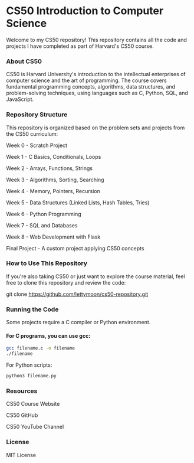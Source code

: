 # CS50 Introduction to Computer Science

Welcome to my CS50 repository! This repository contains all the code and projects I have completed as part of Harvard's CS50 course.

### About CS50

CS50 is Harvard University's introduction to the intellectual enterprises of computer science and the art of programming. The course covers fundamental programming concepts, algorithms, data structures, and problem-solving techniques, using languages such as C, Python, SQL, and JavaScript.

### Repository Structure

This repository is organized based on the problem sets and projects from the CS50 curriculum:

Week 0 - Scratch Project

Week 1 - C Basics, Conditionals, Loops

Week 2 - Arrays, Functions, Strings

Week 3 - Algorithms, Sorting, Searching

Week 4 - Memory, Pointers, Recursion

Week 5 - Data Structures (Linked Lists, Hash Tables, Tries)

Week 6 - Python Programming

Week 7 - SQL and Databases

Week 8 - Web Development with Flask

Final Project - A custom project applying CS50 concepts

### How to Use This Repository

If you're also taking CS50 or just want to explore the course material, feel free to clone this repository and review the code:

git clone https://github.com/lettymoon/cs50-repository.git

### Running the Code

Some projects require a C compiler or Python environment. 

#### For C programs, you can use gcc:
``` bash
gcc filename.c -o filename
./filename
```

For Python scripts:
``` bash
python3 filename.py
```
### Resources

CS50 Course Website

CS50 GitHub

CS50 YouTube Channel

### License

MIT License